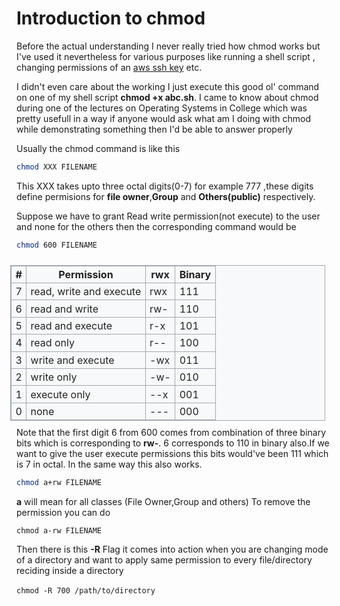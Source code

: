<style>
td,th{
    display:table-cell;
}
th,td{
    border: 1px solid #a2a9b1;
    padding: 0.2em 0.4em;
}
tr{
    display:table-row;
    vertical-align: inherit;
    border-color: inherit;
}
.wikitable {
    background-color: #f8f9fa;
    color: #222;
    margin: 1em 0;
    border: 1px solid #a2a9b1;
    border-collapse: collapse;
    border-spacing:2px;
    margin:10px
}
.table-container{
    display:flex;
    justify-content:center;
}
</style>
<h1 class="blog-heading"> Introduction to chmod</h1>

<p>Before the actual understanding I never really tried how chmod works but I've used it nevertheless for various purposes like running a shell script , changing permissions of an <a target="_blank" href="https://docs.aws.amazon.com/AWSEC2/latest/UserGuide/ec2-key-pairs.html"> aws ssh key</a> etc.</p>
<p>I didn't even care about the working I just execute this good ol' command on one of my shell script <b>chmod +x abc.sh</b>. I came to know about chmod during one of the lectures on Operating Systems in College which was pretty usefull in a way if anyone would ask what am I doing with chmod while demonstrating something then I'd be able to answer properly</p>
<p>Usually the chmod command is like this</p>

```sh
chmod XXX FILENAME
```

<p>This XXX takes upto three octal digits(0-7) for example 777 ,these digits define permisions for <b>file owner</b>,<b>Group</b> and <b>Others(public)</b> respectively.</p>

<p>Suppose we have to grant Read write permission(not execute) to the user and none for the others then the corresponding command would be</p>

```sh
chmod 600 FILENAME
```

<table align="right" class="wikitable">
   <tbody>
      <tr>
         <th>#</th>
         <th>Permission</th>
         <th>rwx</th>
         <th>Binary</th>
      </tr>
      <tr>
         <td>7</td>
         <td>read, write and execute</td>
         <td>rwx</td>
         <td>111</td>
      </tr>
      <tr>
         <td>6</td>
         <td>read and write</td>
         <td>rw-</td>
         <td>110</td>
      </tr>
      <tr>
         <td>5</td>
         <td>read and execute</td>
         <td>r-x</td>
         <td>101</td>
      </tr>
      <tr>
         <td>4</td>
         <td>read only</td>
         <td>r--</td>
         <td>100</td>
      </tr>
      <tr>
         <td>3</td>
         <td>write and execute</td>
         <td>-wx</td>
         <td>011</td>
      </tr>
      <tr>
         <td>2</td>
         <td>write only</td>
         <td>-w-</td>
         <td>010</td>
      </tr>
      <tr>
         <td>1</td>
         <td>execute only</td>
         <td>--x</td>
         <td>001</td>
      </tr>
      <tr>
         <td>0</td>
         <td>none</td>
         <td>---</td>
         <td>000</td>
      </tr>
   </tbody>
</table>
Note that the first digit 6 from 600 comes from combination of three binary bits which is corresponding to <b>rw-</b>.
 6 corresponds to 110 in binary also.If we want to give the user execute permissions this bits would've been 111 which is 7 in octal. In the same way this also works.


```sh
chmod a+rw FILENAME
```

**a** will mean for all classes (File Owner,Group and others)
To remove the permission you can do

`chmod a-rw FILENAME`

<p>Then there is this <b>-R</b> Flag it comes into action when you are changing mode of a directory and want to apply same permission to every file/directory reciding inside a directory<br><br>
<code>chmod -R 700 /path/to/directory</code>
</p>
